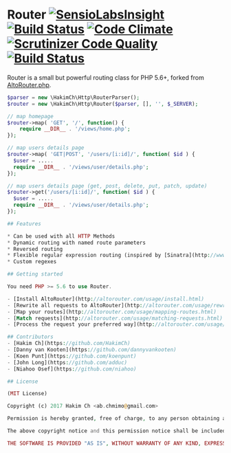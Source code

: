 # Router [![SensioLabsInsight](https://insight.sensiolabs.com/projects/2ac98973-732a-4d99-8259-ddfdd023efe5/small.png)](https://insight.sensiolabs.com/projects/2ac98973-732a-4d99-8259-ddfdd023efe5) [![Build Status](https://travis-ci.org/HakimCh/Router.svg?branch=master)](https://travis-ci.org/HakimCh/Router) [![Code Climate](https://codeclimate.com/github/HakimCh/Router/badges/gpa.svg)](https://codeclimate.com/github/HakimCh/Router) [![Scrutinizer Code Quality](https://scrutinizer-ci.com/g/HakimCh/Router/badges/quality-score.png?b=master)](https://scrutinizer-ci.com/g/HakimCh/Router/?branch=master) [![Build Status](https://scrutinizer-ci.com/g/HakimCh/Router/badges/build.png?b=master)](https://scrutinizer-ci.com/g/HakimCh/Router/build-status/master)
Router is a small but powerful routing class for PHP 5.6+, forked from [AltoRouter.php](https://github.com/dannyvankooten/AltoRouter/).

```php
$parser = new \HakimCh\Http\RouterParser();
$router = new \HakimCh\Http\Router($parser, [], '', $_SERVER);

// map homepage
$router->map( 'GET', '/', function() {
    require __DIR__ . '/views/home.php';
});

// map users details page
$router->map( 'GET|POST', '/users/[i:id]/', function( $id ) {
  $user = .....
  require __DIR__ . '/views/user/details.php';
});

// map users details page (get, post, delete, put, patch, update)
$router->get('/users/[i:id]/', function( $id ) {
  $user = .....
  require __DIR__ . '/views/user/details.php';
});

## Features

* Can be used with all HTTP Methods
* Dynamic routing with named route parameters
* Reversed routing
* Flexible regular expression routing (inspired by [Sinatra](http://www.sinatrarb.com/))
* Custom regexes

## Getting started

You need PHP >= 5.6 to use Router.

- [Install AltoRouter](http://altorouter.com/usage/install.html)
- [Rewrite all requests to AltoRouter](http://altorouter.com/usage/rewrite-requests.html)
- [Map your routes](http://altorouter.com/usage/mapping-routes.html)
- [Match requests](http://altorouter.com/usage/matching-requests.html)
- [Process the request your preferred way](http://altorouter.com/usage/processing-requests.html)

## Contributors
- [Hakim Ch](https://github.com/HakimCh)
- [Danny van Kooten](https://github.com/dannyvankooten)
- [Koen Punt](https://github.com/koenpunt)
- [John Long](https://github.com/adduc)
- [Niahoo Osef](https://github.com/niahoo)

## License

(MIT License)

Copyright (c) 2017 Hakim Ch <ab.chmimo@gmail.com>

Permission is hereby granted, free of charge, to any person obtaining a copy of this software and associated documentation files (the "Software"), to deal in the Software without restriction, including without limitation the rights to use, copy, modify, merge, publish, distribute, sublicense, and/or sell copies of the Software, and to permit persons to whom the Software is furnished to do so, subject to the following conditions:

The above copyright notice and this permission notice shall be included in all copies or substantial portions of the Software.

THE SOFTWARE IS PROVIDED "AS IS", WITHOUT WARRANTY OF ANY KIND, EXPRESS OR IMPLIED, INCLUDING BUT NOT LIMITED TO THE WARRANTIES OF MERCHANTABILITY, FITNESS FOR A PARTICULAR PURPOSE AND NONINFRINGEMENT. IN NO EVENT SHALL THE AUTHORS OR COPYRIGHT HOLDERS BE LIABLE FOR ANY CLAIM, DAMAGES OR OTHER LIABILITY, WHETHER IN AN ACTION OF CONTRACT, TORT OR OTHERWISE, ARISING FROM, OUT OF OR IN CONNECTION WITH THE SOFTWARE OR THE USE OR OTHER DEALINGS IN THE SOFTWARE.
